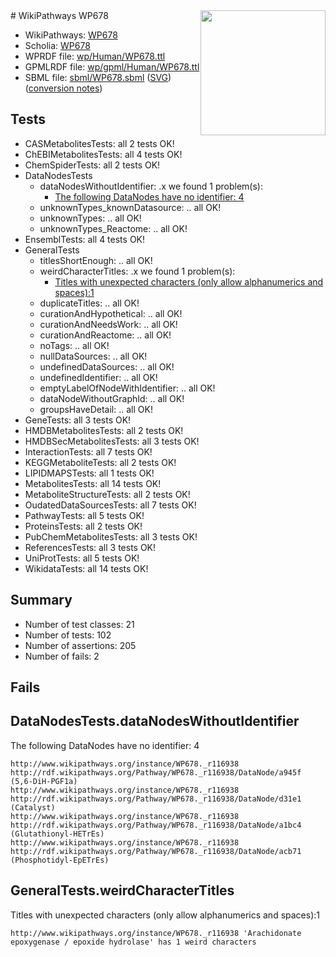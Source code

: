 <img style="float: right; width: 200px" src="../logo.png" />
# WikiPathways WP678

* WikiPathways: [WP678](https://identifiers.org/wikipathways:WP678)
* Scholia: [WP678](https://scholia.toolforge.org/wikipathways/WP678)
* WPRDF file: [wp/Human/WP678.ttl](../wp/Human/WP678.ttl)
* GPMLRDF file: [wp/gpml/Human/WP678.ttl](../wp/gpml/Human/WP678.ttl)
* SBML file: [sbml/WP678.sbml](../sbml/WP678.sbml) ([SVG](../sbml/WP678.svg)) ([conversion notes](../sbml/WP678.txt))

## Tests
* CASMetabolitesTests: all 2 tests OK!
* ChEBIMetabolitesTests: all 4 tests OK!
* ChemSpiderTests: all 2 tests OK!
* DataNodesTests
    * dataNodesWithoutIdentifier: .x we found 1 problem(s):
        * [The following DataNodes have no identifier: 4](#d2d32fa3)
    * unknownTypes_knownDatasource: .. all OK!
    * unknownTypes: .. all OK!
    * unknownTypes_Reactome: .. all OK!
* EnsemblTests: all 4 tests OK!
* GeneralTests
    * titlesShortEnough: .. all OK!
    * weirdCharacterTitles: .x we found 1 problem(s):
        * [Titles with unexpected characters (only allow alphanumerics and spaces):1](#fda87b3f)
    * duplicateTitles: .. all OK!
    * curationAndHypothetical: .. all OK!
    * curationAndNeedsWork: .. all OK!
    * curationAndReactome: .. all OK!
    * noTags: .. all OK!
    * nullDataSources: .. all OK!
    * undefinedDataSources: .. all OK!
    * undefinedIdentifier: .. all OK!
    * emptyLabelOfNodeWithIdentifier: .. all OK!
    * dataNodeWithoutGraphId: .. all OK!
    * groupsHaveDetail: .. all OK!
* GeneTests: all 3 tests OK!
* HMDBMetabolitesTests: all 2 tests OK!
* HMDBSecMetabolitesTests: all 3 tests OK!
* InteractionTests: all 7 tests OK!
* KEGGMetaboliteTests: all 2 tests OK!
* LIPIDMAPSTests: all 1 tests OK!
* MetabolitesTests: all 14 tests OK!
* MetaboliteStructureTests: all 2 tests OK!
* OudatedDataSourcesTests: all 7 tests OK!
* PathwayTests: all 5 tests OK!
* ProteinsTests: all 2 tests OK!
* PubChemMetabolitesTests: all 3 tests OK!
* ReferencesTests: all 3 tests OK!
* UniProtTests: all 5 tests OK!
* WikidataTests: all 14 tests OK!


## Summary

* Number of test classes: 21
* Number of tests: 102
* Number of assertions: 205
* Number of fails: 2

## Fails

<a name="d2d32fa3" />

## DataNodesTests.dataNodesWithoutIdentifier

The following DataNodes have no identifier: 4
```
http://www.wikipathways.org/instance/WP678._r116938 http://rdf.wikipathways.org/Pathway/WP678._r116938/DataNode/a945f (5,6-DiH-PGF1a)
http://www.wikipathways.org/instance/WP678._r116938 http://rdf.wikipathways.org/Pathway/WP678._r116938/DataNode/d31e1 (Catalyst)
http://www.wikipathways.org/instance/WP678._r116938 http://rdf.wikipathways.org/Pathway/WP678._r116938/DataNode/a1bc4 (Glutathionyl-HETrEs)
http://www.wikipathways.org/instance/WP678._r116938 http://rdf.wikipathways.org/Pathway/WP678._r116938/DataNode/acb71 (Phosphotidyl-EpETrEs)
```

<a name="fda87b3f" />

## GeneralTests.weirdCharacterTitles

Titles with unexpected characters (only allow alphanumerics and spaces):1
```
http://www.wikipathways.org/instance/WP678._r116938 'Arachidonate epoxygenase / epoxide hydrolase' has 1 weird characters
```

